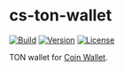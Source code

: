 # cs-ton-wallet

[![Build](https://github.com/CoinSpace/cs-ton-wallet/actions/workflows/ci.yml/badge.svg)](https://github.com/CoinSpace/cs-ton-wallet/actions/workflows/ci.yml)
[![Version](https://img.shields.io/github/v/tag/CoinSpace/cs-ton-wallet?label=version)](https://github.com/CoinSpace/cs-ton-wallet/tags)
[![License](https://img.shields.io/github/license/CoinSpace/cs-ton-wallet?color=blue)](https://github.com/CoinSpace/cs-ton-wallet/blob/master/LICENSE)

TON wallet for [Coin Wallet](https://github.com/CoinSpace/CoinSpace).
